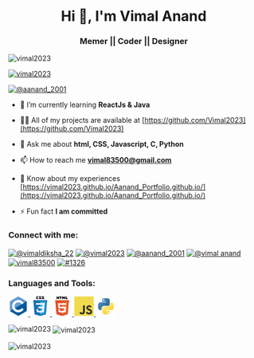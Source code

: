 <h1 align="center">Hi 👋, I'm Vimal Anand</h1>
<h3 align="center">Memer || Coder || Designer</h3>

<p align="left"> <img src="https://komarev.com/ghpvc/?username=vimal2023&label=Profile%20views&color=0e75b6&style=flat" alt="vimal2023" /> </p>

<p align="left"> <a href="https://github.com/ryo-ma/github-profile-trophy"><img src="https://github-profile-trophy.vercel.app/?username=vimal2023" alt="vimal2023" /></a> </p>

<p align="left"> <a href="https://twitter.com/@aanand_2001" target="blank"><img src="https://img.shields.io/twitter/follow/@aanand_2001?logo=twitter&style=for-the-badge" alt="@aanand_2001" /></a> </p>

- 🌱 I’m currently learning **ReactJs & Java**

- 👨‍💻 All of my projects are available at [https://github.com/Vimal2023](https://github.com/Vimal2023)

- 💬 Ask me about **html, CSS, Javascript, C, Python**

- 📫 How to reach me **vimal83500@gmail.com**

- 📄 Know about my experiences [https://vimal2023.github.io/Aanand_Portfolio.github.io/](https://vimal2023.github.io/Aanand_Portfolio.github.io/)

- ⚡ Fun fact **I am committed**

<h3 align="left">Connect with me:</h3>
<p align="left">
<a href="https://codepen.io/@vimaldiksha_22" target="blank"><img align="center" src="https://raw.githubusercontent.com/rahuldkjain/github-profile-readme-generator/master/src/images/icons/Social/codepen.svg" alt="@vimaldiksha_22" height="30" width="40" /></a>
<a href="https://dev.to/@vimal2023" target="blank"><img align="center" src="https://cdn.jsdelivr.net/npm/simple-icons@3.0.1/icons/dev-dot-to.svg" alt="@vimal2023" height="30" width="40" /></a>
<a href="https://twitter.com/@aanand_2001" target="blank"><img align="center" src="https://raw.githubusercontent.com/rahuldkjain/github-profile-readme-generator/master/src/images/icons/Social/twitter.svg" alt="@aanand_2001" height="30" width="40" /></a>
<a href="https://www.hackerearth.com/@vimal anand" target="blank"><img align="center" src="https://raw.githubusercontent.com/rahuldkjain/github-profile-readme-generator/master/src/images/icons/Social/hackerearth.svg" alt="@vimal anand" height="30" width="40" /></a>
<a href="https://auth.geeksforgeeks.org/user/vimal83500" target="blank"><img align="center" src="https://raw.githubusercontent.com/rahuldkjain/github-profile-readme-generator/master/src/images/icons/Social/geeks-for-geeks.svg" alt="vimal83500" height="30" width="40" /></a>
<a href="https://discord.gg/#1326" target="blank"><img align="center" src="https://raw.githubusercontent.com/rahuldkjain/github-profile-readme-generator/master/src/images/icons/Social/discord.svg" alt="#1326" height="30" width="40" /></a>
</p>

<h3 align="left">Languages and Tools:</h3>
<p align="left"> <a href="https://www.cprogramming.com/" target="_blank"> <img src="https://raw.githubusercontent.com/devicons/devicon/master/icons/c/c-original.svg" alt="c" width="40" height="40"/> </a> <a href="https://www.w3schools.com/css/" target="_blank"> <img src="https://raw.githubusercontent.com/devicons/devicon/master/icons/css3/css3-original-wordmark.svg" alt="css3" width="40" height="40"/> </a> <a href="https://www.w3.org/html/" target="_blank"> <img src="https://raw.githubusercontent.com/devicons/devicon/master/icons/html5/html5-original-wordmark.svg" alt="html5" width="40" height="40"/> </a> <a href="https://developer.mozilla.org/en-US/docs/Web/JavaScript" target="_blank"> <img src="https://raw.githubusercontent.com/devicons/devicon/master/icons/javascript/javascript-original.svg" alt="javascript" width="40" height="40"/> </a> <a href="https://www.python.org" target="_blank"> <img src="https://raw.githubusercontent.com/devicons/devicon/master/icons/python/python-original.svg" alt="python" width="40" height="40"/> </a> </p>

<p><img align="left" src="https://github-readme-stats.vercel.app/api/top-langs?username=vimal2023&show_icons=true&locale=en&layout=compact" alt="vimal2023" /></p>

<p>&nbsp;<img align="center" src="https://github-readme-stats.vercel.app/api?username=vimal2023&show_icons=true&locale=en" alt="vimal2023" /></p>

<p><img align="center" src="https://github-readme-streak-stats.herokuapp.com/?user=vimal2023&" alt="vimal2023" /></p>

